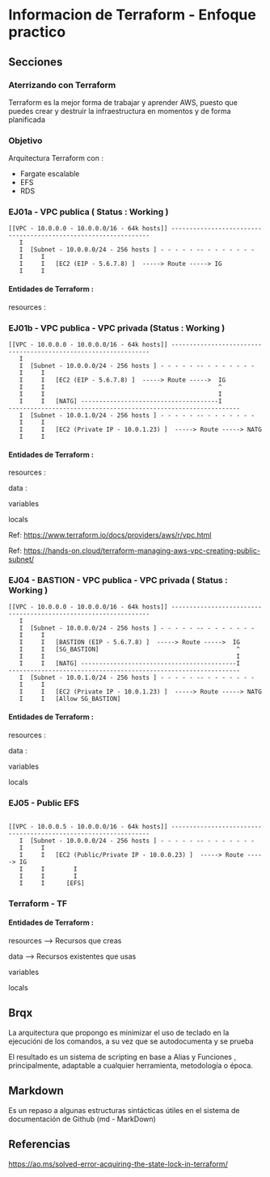 <!-- Proyecto : # docs-tf -->
# Informacion de Terraform - Enfoque practico
<!-- Nivel 0 -  V0.0.3 - 2022 Ago-->

## Secciones

### Aterrizando con Terraform

Terraform es la mejor forma de trabajar y aprender AWS, puesto que puedes crear y destruir la infraestructura en momentos y de forma planificada

### Objetivo 

Arquitectura Terraform con : 

- Fargate escalable
- EFS
- RDS

<!-- ==--==--==--==--==--==--==--==--==--==--==--==--==--==--==-- -->
<!--                        Ejercicio 01-a                        -->
<!-- ==--==--==--==--==--==--==--==--==--==--==--==--==--==--==-- -->

### EJ01a - VPC publica ( Status : Working )

```
[[VPC - 10.0.0.0 - 10.0.0.0/16 - 64k hosts]] ----------------------------------------------------------------
   I
   I  [Subnet - 10.0.0.0/24 - 256 hosts ] - - - - - -- - - - - - - - 
   I     I   
   I     I   [EC2 (EIP - 5.6.7.8) ]  -----> Route -----> IG  
   I     I
```

#### Entidades de Terraform : 

resources :

<!-- ==--==--==--==--==--==--==--==--==--==--==--==--==--==--==-- -->
<!--                        Ejercicio 01-b                        -->
<!-- ==--==--==--==--==--==--==--==--==--==--==--==--==--==--==-- -->


### EJ01b - VPC publica - VPC privada (Status : Working ) 

```
[[VPC - 10.0.0.0 - 10.0.0.0/16 - 64k hosts]] ----------------------------------------------------------------
   I
   I  [Subnet - 10.0.0.0/24 - 256 hosts ] - - - - - -- - - - - - - - 
   I     I   
   I     I   [EC2 (EIP - 5.6.7.8) ]  -----> Route ----->  IG  
   I     I                                                ^
   I     I                                                I 
   I     I   [NATG] --------------------------------------I
----------------------------------------------------------------
   I  [Subnet - 10.0.1.0/24 - 256 hosts ] - - - - - -- - - - - - - - 
   I     I   
   I     I   [EC2 (Private IP - 10.0.1.23) ]  -----> Route -----> NATG  
   I     I

```

#### Entidades de Terraform : 

resources :

data : 

variables 

locals


Ref: https://www.terraform.io/docs/providers/aws/r/vpc.html

Ref: https://hands-on.cloud/terraform-managing-aws-vpc-creating-public-subnet/


<!-- ==--==--==--==--==--==--==--==--==--==--==--==--==--==--==-- -->
<!--                        Ejercicio 04                          -->
<!-- ==--==--==--==--==--==--==--==--==--==--==--==--==--==--==-- -->

### EJ04 - BASTION - VPC publica - VPC privada ( Status : Working ) 

```
[[VPC - 10.0.0.0 - 10.0.0.0/16 - 64k hosts]] ----------------------------------------------------------------
   I
   I  [Subnet - 10.0.0.0/24 - 256 hosts ] - - - - - -- - - - - - - - 
   I     I   
   I     I   [BASTION (EIP - 5.6.7.8) ]  -----> Route ----->  IG  
   I     I   [SG_BASTION]                                      ^
   I     I                                                     I 
   I     I   [NATG] -------------------------------------------I
----------------------------------------------------------------
   I  [Subnet - 10.0.1.0/24 - 256 hosts ] - - - - - -- - - - - - - - 
   I     I   
   I     I   [EC2 (Private IP - 10.0.1.23) ]  -----> Route -----> NATG  
   I     I   [Allow SG_BASTION]

```

#### Entidades de Terraform : 

resources :

data : 

variables 

locals


<!-- ==--==--==--==--==--==--==--==--==--==--==--==--==--==--==-- -->
<!--                        Ejercicio 05                          -->
<!-- ==--==--==--==--==--==--==--==--==--==--==--==--==--==--==-- -->

### EJ05 - Public EFS

```

[[VPC - 10.0.0.5 - 10.0.0.0/16 - 64k hosts]] ----------------------------------------------------------------
   I  [Subnet - 10.0.0.0/24 - 256 hosts ] - - - - - -- - - - - - - - 
   I     I   
   I     I   [EC2 (Public/Private IP - 10.0.0.23) ]  -----> Route -----> IG  
   I     I        I
   I     I        I
   I     I      [EFS]
```

### Terraform - TF

#### Entidades de Terraform : 

resources --> Recursos que creas

data      --> Recursos existentes que usas

variables 

locals


<!-- ==--==--==--==--==--==--==--==--==--==--==--==--==--==--==-- -->

## Brqx

La arquitectura que propongo es minimizar el uso de teclado en la ejecucióni de los comandos, a su vez que se autodocumenta y se prueba

El resultado es un sistema de scripting en base a Alias y Funciones , principalmente, adaptable a cualquier herramienta, metodología o época.

<!-- ==--==--==--==--==--==--==--==--==--==--==--==--==--==--==-- -->

## Markdown

Es un repaso a algunas estructuras sintácticas útiles en el sistema de documentación de Github (md - MarkDown)

<!-- ==--==--==--==--==--==--==--==--==--==--==--==--==--==--==-- -->

## Referencias

https://ao.ms/solved-error-acquiring-the-state-lock-in-terraform/

